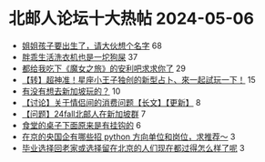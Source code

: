 # 北邮人论坛十大热帖 2024-05-06

- [姐姐孩子要出生了，请大伙想个名字](https://bbs.byr.cn/article/Talking/6416721) 68
- [胖乖生活洗衣机也是一坨狗屎](https://bbs.byr.cn/article/Picture/3361564) 37
- [都给我吃下《魔女之旅》的安利吧求求你了](https://bbs.byr.cn/article/Comic/633584) 29
- [【转】超神准！星座小王子独创的新型占卜、來一起試玩一下！](https://bbs.byr.cn/article/Constellations/326533) 15
- [有没有想去新加坡玩的？](https://bbs.byr.cn/article/Travel/147522) 10
- [【讨论】关于情侣间的消费问题【长文】【更新】](https://bbs.byr.cn/article/Feeling/3202653) 8
- [【问题】24fall北邮人在新加坡群](https://bbs.byr.cn/article/GoAbroad/397345) 7
- [食堂的桌子下面原来是有挂钩的](https://bbs.byr.cn/article/Food/526083) 6
- [在京的央国企有哪些招 python 方向单位和岗位，求推荐～](https://bbs.byr.cn/article/Job/2211518) 3
- [毕业选择回老家或选择留在北京的人们现在都过得怎么样了呢](https://bbs.byr.cn/article/WorkLife/1213939) 3


